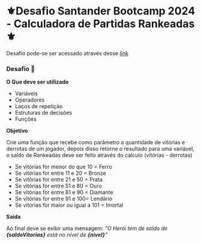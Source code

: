 # ⚜️Desafio Santander Bootcamp 2024 - Calculadora de Partidas Rankeadas ⚜️
Desafio pode-se ser acessado através desse [link](https://calculadora-rankeadas.vercel.app/) 
### Desafio 🚀
**O Que deve ser utilizado**
- Variáveis
- Operadores
- Laços de repetição
- Estruturas de decisões
- Funções

**Objetivo**

Crie uma função que recebe como parâmetro a quantidade de vitórias e derrotas de um jogador,
depois disso retorne o resultado para uma variável, o saldo de Rankeadas deve ser feito através do calculo (vitórias - derrotas)

- Se vitórias for menor do que 10 = Ferro
- Se vitórias for entre 11 e 20 = Bronze
- Se vitórias for entre 21 e 50 = Prata
- Se vitórias for entre 51 e 80 = Ouro
- Se vitórias for entre 81 e 90 = Diamante
- Se vitórias for entre 91 e 100= Lendário
- Se vitórias for maior ou igual a 101 = Imortal

**Saída**

Ao final deve se exibir uma mensagem:
*"O Herói tem de saldo de **{saldoVitorias}** está no nível de **{nivel}**"*
